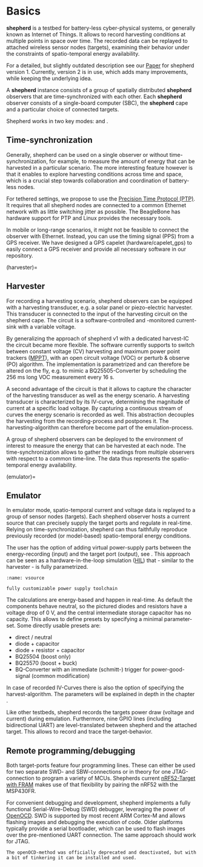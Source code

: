 # Basics

**shepherd** is a testbed for battery-less cyber-physical systems, or generally known as Internet of Things.
It allows to record harvesting conditions at multiple points in space over time.
The recorded data can be replayed to attached wireless sensor nodes (targets), examining their behavior under the constraints of spatio-temporal energy availability.

For a detailed, but slightly outdated description see our [Paper](https://wwwpub.zih.tu-dresden.de/~mzimmerl/pubs/geissdoerfer19shepherd.pdf) for shepherd version 1. Currently, version 2 is in use, which adds many improvements, while keeping the underlying idea.

A **shepherd** instance consists of a group of spatially distributed **shepherd** observers that are time-synchronized with each other.
Each **shepherd** observer consists of a single-board computer (SBC), the **shepherd** cape and a particular choice of connected targets.

Shepherd works in two key modes: [](#Harvester) and [](#Emulator).


## Time-synchronization

Generally, shepherd can be used on a single observer or without time-synchronization, for example, to measure the amount of energy that can be harvested in a particular scenario.
The more interesting feature however is that it enables to explore harvesting conditions across time and space, which is a crucial step towards collaboration and coordination of battery-less nodes.

For tethered settings, we propose to use the [Precision Time Protocol (PTP)](https://en.wikipedia.org/wiki/Precision_Time_Protocol).
It requires that all shepherd nodes are connected to a common Ethernet network with as little switching jitter as possible.
The BeagleBone has hardware support for PTP and Linux provides the necessary tools.

In mobile or long-range scenarios, it might not be feasible to connect the observer with Ethernet.
Instead, you can use the timing signal (PPS) from a GPS receiver.
We have designed a GPS capelet (hardware/capelet_gps) to easily connect a GPS receiver and provide all necessary software in our repository.

(harvester)=
## Harvester

For recording a harvesting scenario, shepherd observers can be equipped with a harvesting transducer, e.g. a solar panel or piezo-electric harvester.
This transducer is connected to the input of the harvesting circuit on the shepherd cape.
The circuit is a software-controlled and -monitored current-sink with a variable voltage.

By generalizing the approach of shepherd v1 with a dedicated harvest-IC the circuit became more flexible.
The software currently supports to switch between constant voltage (CV) harvesting and maximum power point trackers ([MPPT](https://en.wikipedia.org/wiki/Maximum_Power_Point_Tracking)), with
an open circuit voltage (VOC) or perturb & observe (PO) algorithm.
The implementation is parametrized and can therefore be altered on the fly, e.g. to mimic a BQ25505-Converter by scheduling the 256 ms long VOC measurement every 16 s.

A second advantage of the circuit is that it allows to capture the character of the harvesting transducer as well as the energy scenario.
A harvesting transducer is characterized by its IV-curve, determining the magnitude of current at a specific load voltage.
By capturing a continuous stream of curves the energy scenario is recorded as well.
This abstraction decouples the harvesting from the recording-process and postpones it. The harvesting-algorithm can therefore become part of the emulation-process.

A group of shepherd observers can be deployed to the environment of interest to measure the energy that can be harvested at each node.
The time-synchronization allows to gather the readings from multiple observers with respect to a common time-line.
The data thus represents the spatio-temporal energy availability.

(emulator)=
## Emulator

In emulator mode, spatio-temporal current and voltage data is replayed to a group of sensor nodes (targets).
Each shepherd observer hosts a current source that can precisely supply the target ports and regulate in real-time.
Relying on time-synchronization, shepherd can thus faithfully reproduce previously recorded (or model-based) spatio-temporal energy conditions.

The user has the option of adding virtual power-supply parts between the energy-recording (input) and the target port (output), see [](#vsource).
This approach can be seen as a hardware-in-the-loop simulation ([HIL](https://en.wikipedia.org/wiki/Hardware-in-the-loop_simulation)) that - similar to the harvester - is fully parametrized.

```{figure} pics/virtual_source_schemdraw.png
:name: vsource

fully customizable power supply toolchain
```

The calculations are energy-based and happen in real-time. As default the components behave neutral, so the pictured diodes and resistors have a voltage drop of 0 V, and the central intermediate storage capacitor has no capacity.
This allows to define presets by specifying a minimal parameter-set. Some directly usable presets are:

- direct / neutral
- diode + capacitor
- diode + resistor + capacitor
- BQ25504 (boost only)
- BQ25570 (boost + buck)
- BQ-Converter with an immediate (schmitt-) trigger for power-good-signal (common modification)

In case of recorded IV-Curves there is also the option of specifying the harvest-algorithm.
The parameters will be explained in depth in the chapter [](./virtual_source.rst).

Like other testbeds, shepherd records the targets power draw (voltage and current) during emulation.
Furthermore, nine GPIO lines (including bidirectional UART) are level-translated between shepherd and the attached target.
This allows to record and trace the target-behavior.

## Remote programming/debugging

Both target-ports feature four programming lines. These can either be used for two separate SWD- and SBW-connections or in theory for one JTAG-connection to program a variety of MCUs. Shepherds current [nRF52-Target with FRAM](https://github.com/orgua/shepherd-targets) makes use of that flexibility by pairing the nRF52 with the MSP430FR.

For convenient debugging and development, shepherd implements a fully functional Serial-Wire-Debug (SWD) debugger, leveraging the power of [OpenOCD](https://openocd.org/).
SWD is supported by most recent ARM Cortex-M and allows flashing images and debugging the execution of code.
Older platforms typically provide a serial bootloader, which can be used to flash images over the pre-mentioned UART connection. The same approach should work for JTAG.

```{note}
The openOCD-method was officially deprecated and deactivated, but with a bit of tinkering it can be installed and used.
```
